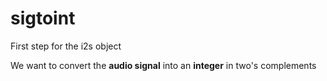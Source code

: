 # sigtoint

First step for the i2s object

We want to convert the __audio signal__ into an __integer__ in two's complements

